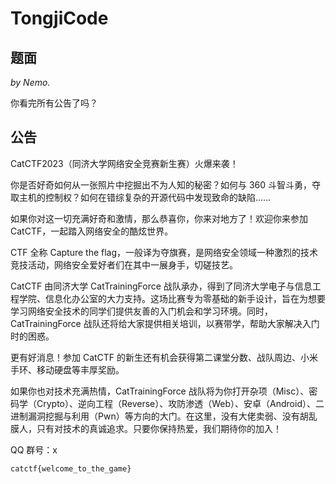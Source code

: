 # TongjiCode

## 题面

*by Nemo.*

你看完所有公告了吗？

## 公告

CatCTF2023（同济大学网络安全竞赛新生赛）火爆来袭！

你是否好奇如何从一张照片中挖掘出不为人知的秘密？如何与 360 斗智斗勇，夺取主机的控制权？如何在错综复杂的开源代码中发现致命的缺陷……

如果你对这一切充满好奇和激情，那么恭喜你，你来对地方了！欢迎你来参加 CatCTF，一起踏入网络安全的酷炫世界。

CTF 全称 Capture the flag，一般译为夺旗赛，是网络安全领域一种激烈的技术竞技活动，网络安全爱好者们在其中一展身手，切磋技艺。

CatCTF 由同济大学 CatTrainingForce 战队承办，得到了同济大学电子与信息工程学院、信息化办公室的大力支持。这场比赛专为零基础的新手设计，旨在为想要学习网络安全技术的同学们提供友善的入门机会和学习环境。同时，CatTrainingForce 战队还将给大家提供相关培训，以赛带学，帮助大家解决入门时的困惑。

更有好消息！参加 CatCTF 的新生还有机会获得第二课堂分数、战队周边、小米手环、移动硬盘等丰厚奖励。

如果你也对技术充满热情，CatTrainingForce 战队将为你打开杂项（Misc）、密码学（Crypto）、逆向工程（Reverse）、攻防渗透（Web）、安卓（Android）、二进制漏洞挖掘与利用（Pwn）等方向的大门。在这里，没有大佬卖弱、没有胡乱膜人，只有对技术的真诚追求。只要你保持热爱，我们期待你的加入！

QQ 群号：x

`catctf{welcome_to_the_game}`